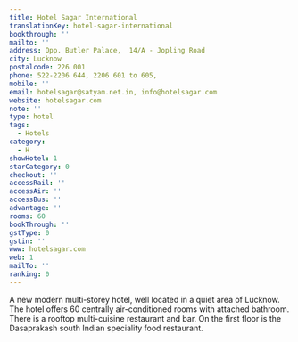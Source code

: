 ```yaml
---
title: Hotel Sagar International
translationKey: hotel-sagar-international
bookthrough: ''
mailto: ''
address: Opp. Butler Palace,  14/A - Jopling Road
city: Lucknow
postalcode: 226 001
phone: 522-2206 644, 2206 601 to 605,
mobile: ''
email: hotelsagar@satyam.net.in, info@hotelsagar.com
website: hotelsagar.com
note: ''
type: hotel
tags:
  - Hotels
category:
  - H
showHotel: 1
starCategory: 0
checkout: ''
accessRail: ''
accessAir: ''
accessBus: ''
advantage: ''
rooms: 60
bookThrough: ''
gstType: 0
gstin: ''
www: hotelsagar.com
web: 1
mailTo: ''
ranking: 0
---
```







A new modern multi-storey hotel, well located in a quiet area of Lucknow. The hotel offers 60 centrally air-conditioned rooms with attached bathroom. There is a rooftop multi-cuisine restaurant and bar. On the first floor is the Dasaprakash south Indian speciality food restaurant.